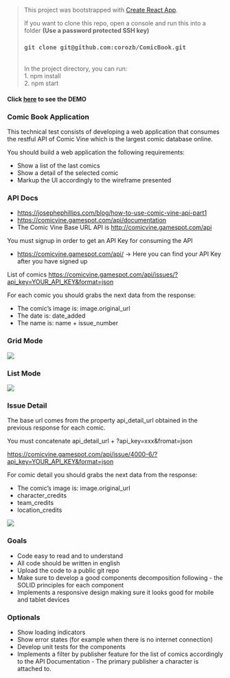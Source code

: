 > This project was bootstrapped with [Create React App](https://github.com/facebook/create-react-app).
>
> If you want to clone this repo, open a console and run this into a folder **(Use a password protected SSH key)**
>
> ### `git clone git@github.com:corozb/ComicBook.git`
>
> <br>
> In the project directory, you can run: <br>
> 1. npm install <br>
> 2. npm start

#### Click [here](https://comic-book-corozb.netlify.app/) to see the DEMO

### Comic Book Application

This technical test consists of developing a web application that consumes the restful API of Comic Vine which is the largest comic database online.

You should build a web application the following requirements:

- Show a list of the last comics
- Show a detail of the selected comic
- Markup the UI accordingly to the wireframe presented

### API Docs

- https://josephephillips.com/blog/how-to-use-comic-vine-api-part1
- https://comicvine.gamespot.com/api/documentation
- The Comic Vine Base URL API is http://comicvine.gamespot.com/api

You must signup in order to get an API Key for consuming the API

- https://comicvine.gamespot.com/api/ -> Here you can find your API Key after you have signed up

List of comics
https://comicvine.gamespot.com/api/issues/?api_key=YOUR_API_KEY&format=json

For each comic you should grabs the next data from the response:

- The comic’s image is: image.original_url
- The date is: date_added
- The name is: name + issue_number

### Grid Mode

![](https://i.ibb.co/Zm0wFRr/grid.png)

### List Mode

![](https://i.ibb.co/zRrqxpq/list.png)

### Issue Detail

The base url comes from the property api_detail_url obtained in the previous response for each comic.

You must concatenate api_detail_url + ?api_key=xxx&fromat=json

https://comicvine.gamespot.com/api/issue/4000-6/?api_key=YOUR_API_KEY&format=json

For comic detail you should grabs the next data from the response:

- The comic’s image is: image.original_url
- character_credits
- team_credits
- location_credits

![](https://i.ibb.co/SXxsybC/details.png)

### Goals

- Code easy to read and to understand
- All code should be written in english
- Upload the code to a public git repo
- Make sure to develop a good components decomposition following - the SOLID principles for each component
- Implements a responsive design making sure it looks good for mobile and tablet devices

### Optionals

- Show loading indicators
- Show error states (for example when there is no internet connection)
- Develop unit tests for the components
- Implements a filter by publisher feature for the list of comics accordingly to the API Documentation - The primary publisher a character is attached to.
